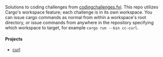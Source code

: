 Solutions to coding challenges from [codingchallenges.fyi](codingchallenges.fyi).
This repo utilizes Cargo's workspace feature; each challenge is in its own workspace. You can issue cargo commands as normal from within a workspace's root directory, or issue commands from anywhere in the repository specifying which workspace to target, for example `cargo run --bin cc-curl`.

#### Projects
* [curl](bin/cc-curl)
